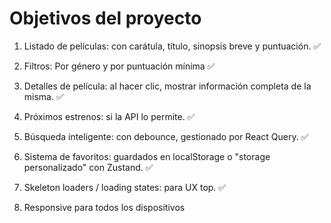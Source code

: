 # Objetivos del proyecto

1. Listado de películas: con carátula, título, sinopsis breve y puntuación. ✅

2. Filtros: Por género y por puntuación mínima ✅

3. Detalles de película: al hacer clic, mostrar información completa de la misma. ✅

4. Próximos estrenos: si la API lo permite. ✅

5. Búsqueda inteligente: con debounce, gestionado por React Query. ✅

6. Sistema de favoritos: guardados en localStorage o "storage personalizado" con Zustand. ✅

7. Skeleton loaders / loading states: para UX top. ✅

8. Responsive para todos los dispositivos 